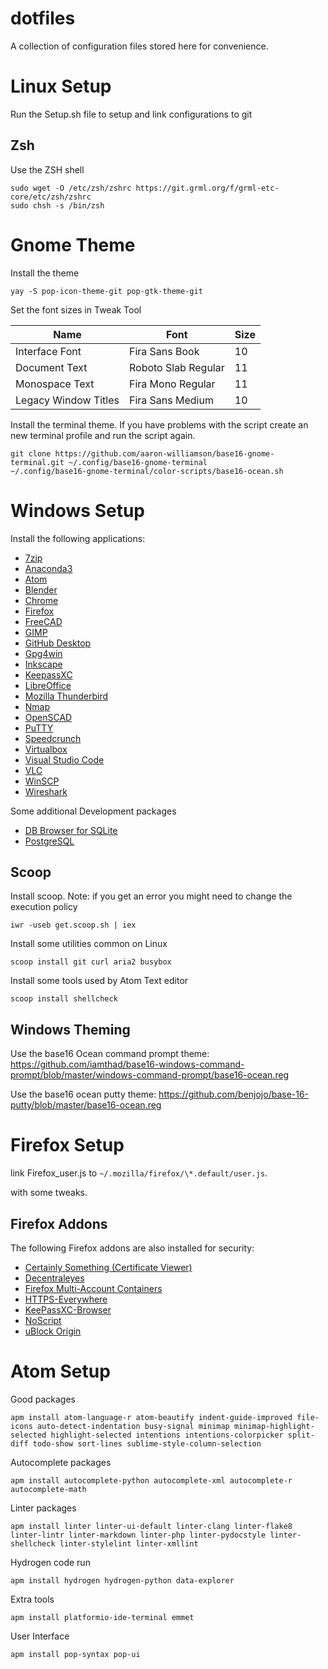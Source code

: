 # dotfiles

A collection of configuration files stored here for convenience.

# Linux Setup

Run the Setup.sh file to setup and link configurations to git

## Zsh

Use the ZSH shell

    sudo wget -O /etc/zsh/zshrc https://git.grml.org/f/grml-etc-core/etc/zsh/zshrc
    sudo chsh -s /bin/zsh

# Gnome Theme

Install the theme

    yay -S pop-icon-theme-git pop-gtk-theme-git

Set the font sizes in Tweak Tool

| Name                 | Font                | Size |
| -------------------- | ------------------- | ---- |
| Interface Font       | Fira Sans Book      | 10   |
| Document Text        | Roboto Slab Regular | 11   |
| Monospace Text       | Fira Mono Regular   | 11   |
| Legacy Window Titles | Fira Sans Medium    | 10   |

Install the terminal theme. If you have problems with the script create an new terminal profile and run the script again.

    git clone https://github.com/aaron-williamson/base16-gnome-terminal.git ~/.config/base16-gnome-terminal
    ~/.config/base16-gnome-terminal/color-scripts/base16-ocean.sh

# Windows Setup

Install the following applications:

-   [7zip](https://www.7-zip.org/download.html)
-   [Anaconda3](https://www.anaconda.com/)
-   [Atom](https://atom.io/)
-   [Blender](https://www.blender.org/)
-   [Chrome](https://www.google.com/chrome/)
-   [Firefox](https://www.mozilla.org/en-US/firefox/new/)
-   [FreeCAD](https://www.freecadweb.org/)
-   [GIMP](https://www.gimp.org/)
-   [GitHub Desktop](https://desktop.github.com/)
-   [Gpg4win](https://www.gpg4win.org/)
-   [Inkscape](https://inkscape.org/)
-   [KeepassXC](https://keepassxc.org/)
-   [LibreOffice](https://www.libreoffice.org/)
-   [Mozilla Thunderbird](https://www.thunderbird.net/en-US/)
-   [Nmap](https://nmap.org/download.html)
-   [OpenSCAD](https://www.openscad.org/)
-   [PuTTY](https://www.chiark.greenend.org.uk/~sgtatham/putty/latest.html)
-   [Speedcrunch](https://speedcrunch.org/)
-   [Virtualbox](https://www.virtualbox.org/wiki/Downloads)
-   [Visual Studio Code](https://code.visualstudio.com/)
-   [VLC](https://www.videolan.org/vlc/download-windows.html)
-   [WinSCP](https://winscp.net/eng/download.php)
-   [Wireshark](https://www.wireshark.org/)

Some additional Development packages

-   [DB Browser for SQLite](https://sqlitebrowser.org/dl/)
-   [PostgreSQL](https://www.postgresql.org/download/)

## Scoop

Install scoop. Note: if you get an error you might need to change the execution policy

    iwr -useb get.scoop.sh | iex

Install some utilities common on Linux

    scoop install git curl aria2 busybox

Install some tools used by Atom Text editor

    scoop install shellcheck

## Windows Theming

Use the base16 Ocean command prompt theme: <https://github.com/iamthad/base16-windows-command-prompt/blob/master/windows-command-prompt/base16-ocean.reg>

Use the base16 ocean putty theme: <https://github.com/benjojo/base-16-putty/blob/master/base16-ocean.reg>

# Firefox Setup

link Firefox_user.js to `~/.mozilla/firefox/\*.default/user.js`.

<!-- Based upon [This](https://github.com/pyllyukko/user.js) user.js file -->

with some tweaks.

## Firefox Addons

The following Firefox addons are also installed for security:

-   [Certainly Something (Certificate Viewer)](https://addons.mozilla.org/en-GB/firefox/addon/certainly-something/)
-   [Decentraleyes](https://addons.mozilla.org/en-US/firefox/addon/decentraleyes/)
-   [Firefox Multi-Account Containers](https://addons.mozilla.org/en-GB/firefox/addon/multi-account-containers/)
-   [HTTPS-Everywhere](https://addons.mozilla.org/en-US/firefox/addon/https-everywhere/)
-   [KeePassXC-Browser](https://addons.mozilla.org/en-US/firefox/addon/keepassxc-browser/)
-   [NoScript](https://addons.mozilla.org/en-US/firefox/addon/noscript/?src=search)
-   [uBlock Origin](https://addons.mozilla.org/en-US/firefox/addon/ublock-origin/)

# Atom Setup

Good packages

    apm install atom-language-r atom-beautify indent-guide-improved file-icons auto-detect-indentation busy-signal minimap minimap-highlight-selected highlight-selected intentions intentions-colorpicker split-diff todo-show sort-lines sublime-style-column-selection

Autocomplete packages

    apm install autocomplete-python autocomplete-xml autocomplete-r autocomplete-math

Linter packages

    apm install linter linter-ui-default linter-clang linter-flake8 linter-lintr linter-markdown linter-php linter-pydocstyle linter-shellcheck linter-stylelint linter-xmllint

Hydrogen code run

    apm install hydrogen hydrogen-python data-explorer

Extra tools

    apm install platformio-ide-terminal emmet

User Interface

    apm install pop-syntax pop-ui
